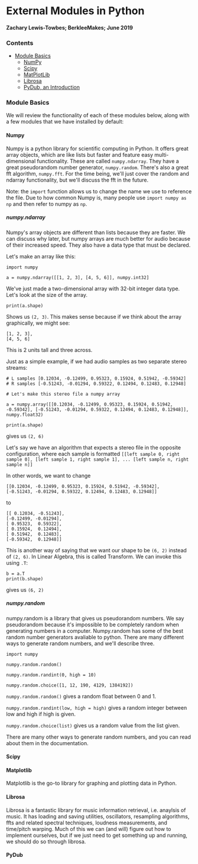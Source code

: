 # External Modules in Python
#### Zachary Lewis-Towbes; BerkleeMakes; June 2019

### Contents

* [Module Basics](#basics)
	* [NumPy](#numpy)
	* [Scipy](#scipy)
	* [MatPlotLib](#mpl)
	* [Librosa](#librosa)
	* [PyDub, an Introduction](#pydub)


<a name="basics"></a>
### Module Basics

We will review the functionality of each of these modules below, along with a few modules that we have installed by default:

<a name="numpy"></a>
#### Numpy

Numpy is a python library for scientific computing in Python. It offers great array objects, which are like lists but faster and feature easy multi-dimensional functionality. These are called `numpy.ndarray`. They have a great pseudorandom number generator, `numpy.random`. There's also a great fft algorithm, `numpy.fft`. For the time being, we'll just cover the random and ndarray functionality, but we'll discuss the fft in the future. 

Note: the `import` function allows us to change the name we use to reference the file. Due to how common Numpy is, many people use `import numpy as np` and then refer to numpy as `np`. 

##### numpy.ndarray

Numpy's array objects are different than lists because they are faster. We can discuss why later, but numpy arrays are much better for audio because of their increased speed. They also have a data type that must be declared.

Let's make an array like this:

	import numpy
	
	a = numpy.ndarray([[1, 2, 3], [4, 5, 6]], numpy.int32]
	
We've just made a two-dimensional array with 32-bit integer data type. Let's look at the size of the array.

	print(a.shape) 

Shows us `(2, 3)`. This makes sense because if we think about the array graphically, we might see:

	[1, 2, 3],
	[4, 5, 6]

This is 2 units tall and three across. 

Just as a simple example, if we had audio samples as two separate stereo streams:

	# L samples [0.12034, -0.12499, 0.95323, 0.15924, 0.51942, -0.59342]
	# R samples [-0.51243, -0.01294, 0.59322, 0.12494, 0.12483, 0.12948]
	
	# Let's make this stereo file a numpy array
	
	a = numpy.array([[0.12034, -0.12499, 0.95323, 0.15924, 0.51942, -0.59342], [-0.51243, -0.01294, 0.59322, 0.12494, 0.12483, 0.12948]], numpy.float32)
	
	print(a.shape)

gives us `(2, 6)` 
	
	
Let's say we have an algorithm that expects a stereo file in the opposite configuration, where each sample is formatted `[[left sample 0, right sample 0], [left sample 1, right sample 1], ... [left sample n, right sample n]]`

In other words, we want to change 

	[[0.12034, -0.12499, 0.95323, 0.15924, 0.51942, -0.59342],
	[-0.51243, -0.01294, 0.59322, 0.12494, 0.12483, 0.12948]]

to

	[[ 0.12034, -0.51243],
	[-0.12499, -0.01294],
   	[ 0.95323,  0.59322],
   	[ 0.15924,  0.12494],
	[ 0.51942,  0.12483],
   	[-0.59342,  0.12948]]
   	
This is another way of saying that we want our shape to be `(6, 2)` instead of `(2, 6)`. In Linear Algebra, this is called Transform. We can invoke this using `.T`:

	b = a.T
	print(b.shape)

gives us `(6, 2)`

##### numpy.random

numpy.random is a library that gives us pseudorandom numbers. We say pseudorandom because it's impossible to be completely random when generating numbers in a computer. Numpy.random has some of the best random number generators avaliable to python. There are many different ways to generate random numbers, and we'll describe three.

	import numpy
	
	numpy.random.random()
	
	numpy.random.randint(0, high = 10)
	
	numpy.random.choice([1, 12, 190, 4129, 1384192])
	
`numpy.random.random()` gives a random float between 0 and 1. 

`numpy.random.randint(low, high = high)` gives a random integer between low and high if high is given.

`numpy.random.choice(list)` gives us a random value from the list given. 

There are many other ways to generate random numbers, and you can read about them in the documentation. 

<a name="scipy"></a>
#### Scipy



<a name="mpl"></a>
#### Matplotlib

Matplotlib is the go-to library for graphing and plotting data in Python. 

<a name="librosa"></a>
#### Librosa

Librosa is a fantastic library for music information retrieval, i.e. anaylsis of music. It has loading and saving utilities, oscillators, resampling algorithms, ffts and related spectral techniques, loudness measurements, and time/pitch warping. Much of this we can (and will) figure out how to implement ourselves, but if we just need to get something up and running, we should do so through librosa. 


<a name="pydub"></a>
#### PyDub
